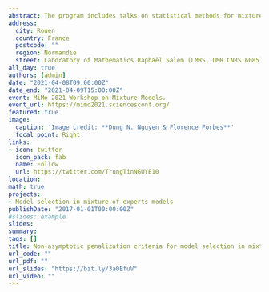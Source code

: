 ```yaml
---
abstract: The program includes talks on statistical methods for mixture models, both from a theoretical and a practical point of view, so that the conference should gather specialists from the different communities. The participation of junior researchers as well as PhD students is particularly encouraged. This workshop is organized under the project [**SMILES**](https://smiles.lmno.cnrs.fr/index.html) (Statistical Modeling and Inference for unsupervised Learning at LargE-Scale) funded by the french National Research Agency (ANR). It is also connected to the ex-RIN project [**AStERiCS**](https://asterics.lmno.cnrs.fr/index.html) (Scaled Statistical Learning for Representation and Unsupervised Classification), which was funded by the region Normandy, and the final culmination of which MiMo2020 (cancelled due to Covid-19 crisis) should have been.
address:
  city: Rouen
  country: France
  postcode: ""
  region: Normandie
  street: Laboratory of Mathematics Raphaël Salem (LMRS, UMR CNRS 6085)
all_day: true
authors: [admin]
date: "2021-04-08T09:00:00Z"
date_end: "2021-04-09T15:00:00Z"
event: MiMo 2021 Workshop on Mixture Models.
event_url: https://mimo2021.sciencesconf.org/
featured: true
image:
  caption: 'Image credit: **Dung N. Nguyen & Florence Forbes**'
  focal_point: Right
links:
- icon: twitter
  icon_pack: fab
  name: Follow
  url: https://twitter.com/TrungTinNGUYE10
location:
math: true
projects:
- Model selection in mixture of experts models
publishDate: "2017-01-01T00:00:00Z"
#slides: example
slides: 
summary: 
tags: []
title: Non-asymptotic penalization criteria for model selection in mixture of experts models
url_code: ""
url_pdf: ""
url_slides: "https://bit.ly/3a0EfuV"
url_video: ""
---
```

<!---
{{% alert note %}}
Click on the **Slides** button above to view the built-in slides feature.
{{% /alert %}}

Slides can be added in a few ways:

- **Create** slides using Academic's [*Slides*](https://sourcethemes.com/academic/docs/managing-content/#create-slides) feature and link using `slides` parameter in the front matter of the talk file
- **Upload** an existing slide deck to `static/` and link using `url_slides` parameter in the front matter of the talk file
- **Embed** your slides (e.g. Google Slides) or presentation video on this page using [shortcodes](https://sourcethemes.com/academic/docs/writing-markdown-latex/).

Further talk details can easily be added to this page using *Markdown* and $\rm \LaTeX$ math code.
-->